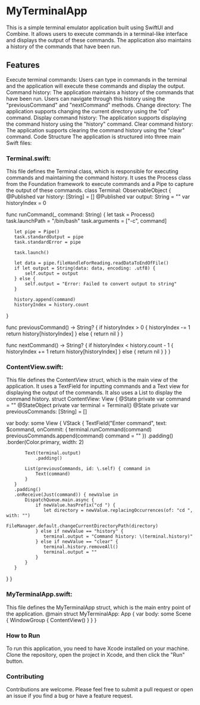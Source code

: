 # MyTerminalApp
This is a simple terminal emulator application built using SwiftUI and Combine. It allows users to execute commands in a terminal-like interface and displays the output of these commands. The application also maintains a history of the commands that have been run.

## Features
Execute terminal commands: Users can type in commands in the terminal and the application will execute these commands and display the output.
Command history: The application maintains a history of the commands that have been run. Users can navigate through this history using the "previousCommand" and "nextCommand" methods.
Change directory: The application supports changing the current directory using the "cd" command.
Display command history: The application supports displaying the command history using the "history" command.
Clear command history: The application supports clearing the command history using the "clear" command.
Code Structure
The application is structured into three main Swift files:

### Terminal.swift: 
This file defines the Terminal class, which is responsible for executing commands and maintaining the command history. It uses the Process class from the Foundation framework to execute commands and a Pipe to capture the output of these commands.
class Terminal: ObservableObject {
   @Published var history: [String] = []
   @Published var output: String = ""
   var historyIndex = 0

   func runCommand(_ command: String) {
       let task = Process()
       task.launchPath = "/bin/bash"
       task.arguments = ["-c", command]
       
       let pipe = Pipe()
       task.standardOutput = pipe
       task.standardError = pipe
       
       task.launch()
       
       let data = pipe.fileHandleForReading.readDataToEndOfFile()
       if let output = String(data: data, encoding: .utf8) {
           self.output = output
       } else {
           self.output = "Error: Failed to convert output to string"
       }

       history.append(command)
       historyIndex = history.count
   }

   func previousCommand() -> String? {
       if historyIndex > 0 {
           historyIndex -= 1
           return history[historyIndex]
       } else {
           return nil
       }
   }

   func nextCommand() -> String? {
       if historyIndex < history.count - 1 {
           historyIndex += 1
           return history[historyIndex]
       } else {
           return nil
       }
   }
}
### ContentView.swift:
 This file defines the ContentView struct, which is the main view of the application. It uses a TextField for inputting commands and a Text view for displaying the output of the commands. It also uses a List to display the command history.
struct ContentView: View {
   @State private var command = ""
   @StateObject private var terminal = Terminal()
   @State private var previousCommands: [String] = []

   var body: some View {
       VStack {
           TextField("Enter command", text: $command, onCommit: {
               terminal.runCommand(command)
               previousCommands.append(command)
               command = ""
           })
           .padding()
           .border(Color.primary, width: 2)
           
           Text(terminal.output)
               .padding()
           
           List(previousCommands, id: \.self) { command in
               Text(command)
           }
       }
       .padding()
       .onReceive(Just(command)) { newValue in
           DispatchQueue.main.async {
               if newValue.hasPrefix("cd ") {
                  let directory = newValue.replacingOccurrences(of: "cd ", with: "")
                  FileManager.default.changeCurrentDirectoryPath(directory)
               } else if newValue == "history" {
                  terminal.output = "Command history: \(terminal.history)"
               } else if newValue == "clear" {
                  terminal.history.removeAll()
                  terminal.output = ""
               }
           }
       }
   }
}
### MyTerminalApp.swift:
 This file defines the MyTerminalApp struct, which is the main entry point of the application.
@main
struct MyTerminalApp: App {
   var body: some Scene {
       WindowGroup {
           ContentView()
       }
   }
}
### How to Run
To run this application, you need to have Xcode installed on your machine. Clone the repository, open the project in Xcode, and then click the "Run" button.

### Contributing
Contributions are welcome. Please feel free to submit a pull request or open an issue if you find a bug or have a feature request. 
